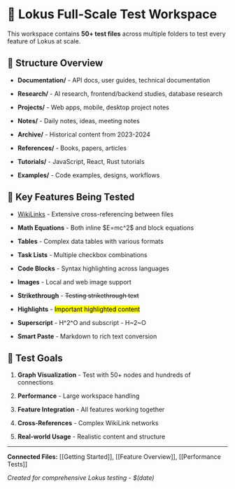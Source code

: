 <h1>🚀 Lokus Full-Scale Test Workspace</h1><p>This workspace contains <strong>50+ test files</strong> across multiple folders to test every feature of Lokus at scale.</p><h2>📁 Structure Overview</h2><ul><li><p><strong>Documentation/</strong> - API docs, user guides, technical documentation</p></li><li><p><strong>Research/</strong> - AI research, frontend/backend studies, database research</p></li><li><p><strong>Projects/</strong> - Web apps, mobile, desktop project notes</p></li><li><p><strong>Notes/</strong> - Daily notes, ideas, meeting notes</p></li><li><p><strong>Archive/</strong> - Historical content from 2023-2024</p></li><li><p><strong>References/</strong> - Books, papers, articles</p></li><li><p><strong>Tutorials/</strong> - JavaScript, React, Rust tutorials</p></li><li><p><strong>Examples/</strong> - Code examples, designs, workflows</p></li></ul><h2>🔗 Key Features Being Tested</h2><ul><li><p><a id="0df0ed19-ccef-4bac-a742-596f92f1aebf" target="WikiLinks" alt="" embed="false" href="WikiLinks" src="" data-type="wiki-link" class="wiki-link">WikiLinks</a> - Extensive cross-referencing between files</p></li><li><p><strong>Math Equations</strong> - Both inline $E=mc^2$ and block equations</p></li><li><p><strong>Tables</strong> - Complex data tables with various formats</p></li><li><p><strong>Task Lists</strong> - Multiple checkbox combinations</p></li><li><p><strong>Code Blocks</strong> - Syntax highlighting across languages</p></li><li><p><strong>Images</strong> - Local and web image support</p></li><li><p><strong>Strikethrough</strong> - <s>Testing strikethrough text</s></p></li><li><p><strong>Highlights</strong> - <mark>Important highlighted content</mark></p></li><li><p><strong>Superscript</strong> - H^2^O and subscript - H~2~O</p></li><li><p><strong>Smart Paste</strong> - Markdown to rich text conversion</p></li></ul><p></p><h2>🎯 Test Goals</h2><ol><li><p><strong>Graph Visualization</strong> - Test with 50+ nodes and hundreds of connections</p></li><li><p><strong>Performance</strong> - Large workspace handling</p></li><li><p><strong>Feature Integration</strong> - All features working together</p></li><li><p><strong>Cross-References</strong> - Complex WikiLink networks</p></li><li><p><strong>Real-world Usage</strong> - Realistic content and structure</p></li></ol><hr><p><strong>Connected Files:</strong> [[Getting Started]], [[Feature Overview]], [[Performance Tests]]</p><p><em>Created for comprehensive Lokus testing - $(date)</em></p>